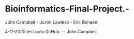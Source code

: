 # Bioinformatics-Final-Project.-
John Campbell - Justin Lawless - Eric Boheen
 
 4-11-2025 test onto GitHub. -- John Campbell 
